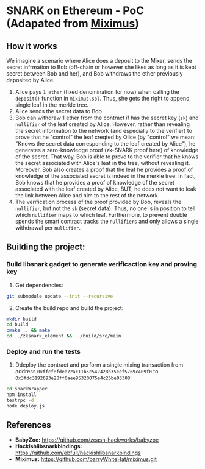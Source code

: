 # SNARK on Ethereum - PoC (Adapated from [Miximus](https://github.com/barryWhiteHat/miximus.git))

## How it works

We imagine a scenario where Alice does a deposit to the Mixer, sends the secret infrmation to Bob (off-chain or however she likes as long as it is kept secret between Bob and her), and Bob withdraws the ether previously deposited by Alice.

1. Alice pays `1 ether` (fixed denomination for now) when calling the `deposit()` function in `miximus.sol`. Thus, she gets the right to append single leaf in the merkle tree.
2. Alice sends the secret data to Bob
3. Bob can withdraw 1 ether from the contract if has the secret key (`sk`) and `nullifier` of the leaf created by Alice. However, rather than revealing the secret information to the network (and especially to the verifier) to prove that he "control" the leaf creqted by Qlice (by "control" we mean: "Knows the secret data corresponding to the leaf created by Alice"), he generates a zero-knowledge proof (zk-SNARK proof here) of knowledge of the secret.
That way, Bob is able to prove to the verifier that he knows the secret associated with Alice's leaf in the tree, without revealing it. Moreover, Bob also creates a proof that the leaf he provides a proof of knowledge of the associated secret is indeed in the merkle tree. In fact, Bob knows that he provides a proof of knowledge of the secret associated with the leaf created by Alice, BUT, he does not want to leak the link between Alice and him to the rest of the network.
4. The verification process of the proof provided by Bob, reveals the `nullifier`, but not the `sk` (secret data). Thus, no one is in position to tell which `nullifier` maps to which leaf. Furthermore, to prevent double spends the smart contract tracks the `nullifiers` and only allows a single withdrawal per `nullifier`. 

## Building the project:

### Build libsnark gadget to generate verificaction key and proving key

1. Get dependencies:
```bash
git submodule update --init --recursive
```
2. Create the build repo and build the project:
```bash
mkdir build
cd build
cmake .. && make
cd ../zksnark_element && ../build/src/main
```

### Deploy and run the tests

1. Ddeploy the contract and perform a single mixing transaction from address `0xffcf8fdee72ac11b5c542428b35eef5769c409f0` to `0x3fdc3192693e28ff6aee95320075e4c26be03308`:
```bash
cd snarkWrapper
npm install
testrpc -d
node deploy.js
```

## References

- **BabyZoe:** https://github.com/zcash-hackworks/babyzoe
- **Hackishlibsnarkbindings:** https://github.com/ebfull/hackishlibsnarkbindings
- **Miximus:** https://github.com/barryWhiteHat/miximus.git
